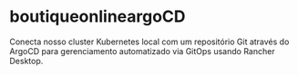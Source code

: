 # boutiqueonlineargoCD
Conecta nosso cluster Kubernetes local com um repositório Git através do ArgoCD para gerenciamento automatizado via GitOps usando Rancher Desktop.
